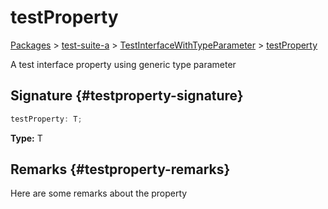 # testProperty

[Packages](/) &gt; [test-suite-a](/test-suite-a/) &gt; [TestInterfaceWithTypeParameter](/test-suite-a/testinterfacewithtypeparameter-interface/) &gt; [testProperty](/test-suite-a/testinterfacewithtypeparameter-interface/testproperty-propertysignature)

A test interface property using generic type parameter

## Signature {#testproperty-signature}

```typescript
testProperty: T;
```

**Type:** T

## Remarks {#testproperty-remarks}

Here are some remarks about the property

